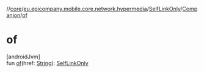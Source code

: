 //[core](../../../../index.md)/[eu.epicompany.mobile.core.network.hypermedia](../../index.md)/[SelfLinkOnly](../index.md)/[Companion](index.md)/[of](of.md)

# of

[androidJvm]\
fun [of](of.md)(href: [String](https://kotlinlang.org/api/latest/jvm/stdlib/kotlin/-string/index.html)): [SelfLinkOnly](../index.md)

